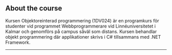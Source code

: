 ## About the course

Kursen Objektoreinterad programmering (1DV024) är en programkurs för studenter vid programmet Webbprogrammerare vid Linnéuniversitetet i Kalmar och genomförs på campus såväl som distans. Kursen behandlar objekt programmering där applikationer skrivs i C# tillsammans med .NET Framework.

---
